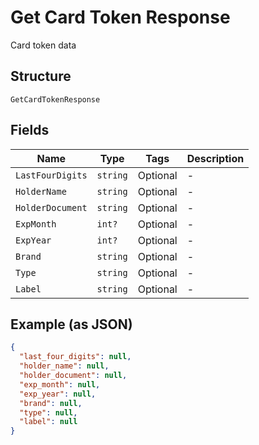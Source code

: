 
# Get Card Token Response

Card token data

## Structure

`GetCardTokenResponse`

## Fields

| Name | Type | Tags | Description |
|  --- | --- | --- | --- |
| `LastFourDigits` | `string` | Optional | - |
| `HolderName` | `string` | Optional | - |
| `HolderDocument` | `string` | Optional | - |
| `ExpMonth` | `int?` | Optional | - |
| `ExpYear` | `int?` | Optional | - |
| `Brand` | `string` | Optional | - |
| `Type` | `string` | Optional | - |
| `Label` | `string` | Optional | - |

## Example (as JSON)

```json
{
  "last_four_digits": null,
  "holder_name": null,
  "holder_document": null,
  "exp_month": null,
  "exp_year": null,
  "brand": null,
  "type": null,
  "label": null
}
```

